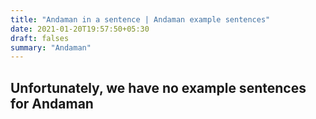 ```yaml
---
title: "Andaman in a sentence | Andaman example sentences"
date: 2021-01-20T19:57:50+05:30
draft: falses
summary: "Andaman"
---
```

## Unfortunately, we have no example sentences for Andaman                 
